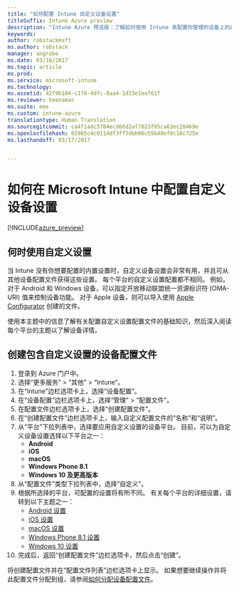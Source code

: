 ```yaml
---
title: "如何配置 Intune 自定义设备设置"
titleSuffix: Intune Azure preview
description: "Intune Azure 预览版：了解如何使用 Intune 来配置你管理的设备上的自定义设置。"
keywords: 
author: robstackmsft
ms.author: robstack
manager: angrobe
ms.date: 03/16/2017
ms.topic: article
ms.prod: 
ms.service: microsoft-intune
ms.technology: 
ms.assetid: 42f9b104-c1f6-4dfc-8aa4-1d33e1eaf61f
ms.reviewer: heenamac
ms.suite: ems
ms.custom: intune-azure
translationtype: Human Translation
ms.sourcegitcommit: ca4f1adc5704ecd66d2af7823f95ca63ec20469e
ms.openlocfilehash: 029b5c4c011ddf3ff7dbb06c55b48ef0c18c725e
ms.lasthandoff: 03/17/2017


---
```


# <a name="how-to-configure-custom-device-settings-in-microsoft-intune"></a>如何在 Microsoft Intune 中配置自定义设备设置

[!INCLUDE[azure_preview](../includes/azure_preview.md)]

## <a name="when-to-use-custom-settings"></a>何时使用自定义设置

当 Intune 没有你想要配置的内置设置时，自定义设备设置会非常有用，并且可从其他设备配置文件获得这些设置。
每个平台的自定义设置配置都不相同。 例如，对于 Android 和 Windows 设备，可以指定开放移动联盟统一资源标识符 (OMA-URI) 值来控制设备功能。 对于 Apple 设备，则可以导入使用 [Apple Configurator](https://itunes.apple.com/us/app/apple-configurator-2/id1037126344?mt=12) 创建的文件。

使用本主题中的信息了解有关配置自定义设置配置文件的基础知识，然后深入阅读每个平台的主题以了解设备详情。

## <a name="create-a-device-profile-containing-custom-settings"></a>创建包含自定义设置的设备配置文件

1. 登录到 Azure 门户中。
2. 选择“更多服务” > “其他” > “Intune”。
3. 在“Intune”边栏选项卡上，选择“设备配置”。
2. 在“设备配置”边栏选项卡上，选择“管理” > “配置文件”。
3. 在配置文件边栏选项卡上，选择“创建配置文件”。
4. 在“创建配置文件”边栏选项卡上，输入自定义配置文件的“名称”和“说明”。
5. 从“平台”下拉列表中，选择要应用自定义设置的设备平台。 目前，可以为自定义设备设置选择以下平台之一：
    - **Android**
    - **iOS**
    - **macOS**
    - **Windows Phone 8.1**
    - **Windows 10 及更高版本**
6. 从“配置文件”类型下拉列表中，选择“自定义”。
7. 根据所选择的平台，可配置的设置将有所不同。 有关每个平台的详细设置，请转到以下主题之一：
    - [Android 设置](custom-for-android.md)
    - [iOS 设置](custom-for-ios.md)
    - [macOS 设置](custom-for-macos.md)
    - [Windows Phone 8.1 设置](custom-for-windows-phone-8-1.md)
    - [Windows 10 设置](custom-for-windows-10.md)
8. 完成后，返回“创建配置文件”边栏选项卡，然后点击“创建”。

将创建配置文件并在“配置文件列表”边栏选项卡上显示。
如果想要继续操作并将此配置文件分配到组，请参阅[如何分配设备配置文件](how-to-assign-device-profiles.md)。


